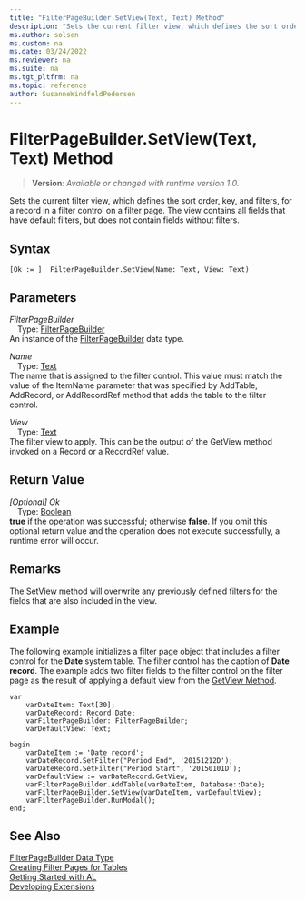 ```yaml
---
title: "FilterPageBuilder.SetView(Text, Text) Method"
description: "Sets the current filter view, which defines the sort order, key, and filters, for a record in a filter control on a filter page."
ms.author: solsen
ms.custom: na
ms.date: 03/24/2022
ms.reviewer: na
ms.suite: na
ms.tgt_pltfrm: na
ms.topic: reference
author: SusanneWindfeldPedersen
---
```

[//]: # (START>DO_NOT_EDIT)
[//]: # (IMPORTANT:Do not edit any of the content between here and the END>DO_NOT_EDIT.)
[//]: # (Any modifications should be made in the .xml files in the ModernDev repo.)
# FilterPageBuilder.SetView(Text, Text) Method
> **Version**: _Available or changed with runtime version 1.0._

Sets the current filter view, which defines the sort order, key, and filters, for a record in a filter control on a filter page. The view contains all fields that have default filters, but does not contain fields without filters.


## Syntax
```AL
[Ok := ]  FilterPageBuilder.SetView(Name: Text, View: Text)
```
## Parameters
*FilterPageBuilder*  
&emsp;Type: [FilterPageBuilder](filterpagebuilder-data-type.md)  
An instance of the [FilterPageBuilder](filterpagebuilder-data-type.md) data type.  

*Name*  
&emsp;Type: [Text](../text/text-data-type.md)  
The name that is assigned to the filter control. This value must match the value of the ItemName parameter that was specified by AddTable, AddRecord, or AddRecordRef method that adds the table to the filter control.
        

*View*  
&emsp;Type: [Text](../text/text-data-type.md)  
The filter view to apply. This can be the output of the GetView method invoked on a Record or a RecordRef value.  


## Return Value
*[Optional] Ok*  
&emsp;Type: [Boolean](../boolean/boolean-data-type.md)  
**true** if the operation was successful; otherwise **false**.   If you omit this optional return value and the operation does not execute successfully, a runtime error will occur.  


[//]: # (IMPORTANT: END>DO_NOT_EDIT)

## Remarks  
 The SetView method will overwrite any previously defined filters for the fields that are also included in the view.  
  
## Example

The following example initializes a filter page object that includes a filter control for the **Date** system table. The filter control has the caption of **Date record**. The example adds two filter fields to the filter control on the filter page as the result of applying a default view from the [GetView Method](../../methods-auto/filterpagebuilder/filterpagebuilder-getview-method.md).  
  
```al
var
    varDateItem: Text[30];  
    varDateRecord: Record Date;  
    varFilterPageBuilder: FilterPageBuilder;  
    varDefaultView: Text;  

begin
    varDateItem := 'Date record';  
    varDateRecord.SetFilter("Period End", '20151212D');  
    varDateRecord.SetFilter("Period Start", '20150101D');  
    varDefaultView := varDateRecord.GetView;  
    varFilterPageBuilder.AddTable(varDateItem, Database::Date);  
    varFilterPageBuilder.SetView(varDateItem, varDefaultView);
    varFilterPageBuilder.RunModal();
end; 
```  

## See Also
[FilterPageBuilder Data Type](filterpagebuilder-data-type.md)  
[Creating Filter Pages for Tables](../../devenv-filter-pages-for-filtering-tables.md)  
[Getting Started with AL](../../devenv-get-started.md)  
[Developing Extensions](../../devenv-dev-overview.md)